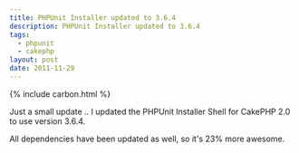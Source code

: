 ```yaml
---
title: PHPUnit Installer updated to 3.6.4
description: PHPUnit Installer updated to 3.6.4
tags:
  - phpunit
  - cakephp
layout: post
date: 2011-11-29
---
```


{% include carbon.html %}

Just a small update .. I updated the PHPUnit Installer Shell for CakePHP 2.0 to use version 3.6.4.

All dependencies have been updated as well, so it's 23% more awesome.
